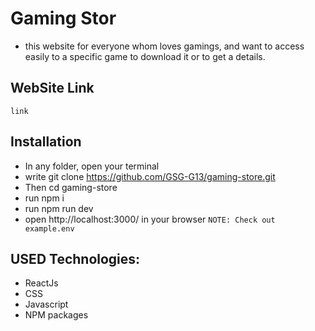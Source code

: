 # Gaming Stor

- this website for everyone whom loves gamings,
 and want to access easily to a specific game to download it or to get a details.

## WebSite Link
```link ```
## Installation

- In any folder, open your terminal
- write git clone https://github.com/GSG-G13/gaming-store.git
- Then cd gaming-store
- run npm i
- run npm run dev
- open http://localhost:3000/ in your browser
```NOTE: Check out example.env```

## USED Technologies:

- ReactJs
- CSS
- Javascript
- NPM packages
